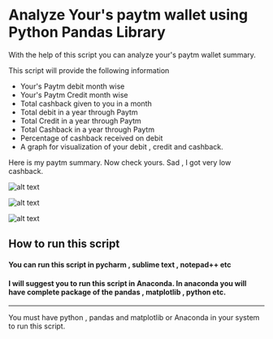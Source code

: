 <h1>
Analyze Your's paytm wallet using Python Pandas Library</h1>
<p>With the help of this script you can analyze your's paytm wallet summary.</p>
<p>This script will provide the following information</p>
<ul type="1">
<li>Your's Paytm debit month wise</l1>
<li>Your's Paytm Credit month wise</l1>
<li>Total cashback given to you in a month</l1>
<li>Total debit in a year through Paytm</l1>
<li>Total Credit in a year through Paytm</l1>
<li>Total Cashback in a year through Paytm</l1>
<li>Percentage of cashback received on debit</l1>
<li>A graph for visualization of your debit , credit and cashback.</l1>
</ul>
 Here is my paytm summary. Now check yours. Sad , I got very low cashback.
 
![alt text](https://github.com/imsaiful/analyze-paytm-wallet/blob/master/image/debit-credit-detail.png)

![alt text](https://github.com/imsaiful/analyze-paytm-wallet/blob/master/image/cashback.png)

![alt text](https://github.com/imsaiful/analyze-paytm-wallet/blob/master/image/summary.png)

<h2><b>How to run this script</b></h1>

<h4>You can run this script in pycharm , sublime text , notepad++ etc</h4>
<h4>I will suggest you to run this script in Anaconda. In anaconda you will have complete package of the pandas , matplotlib , python etc.</h4>
<hr>
<p>You must have python , pandas and matplotlib or Anaconda in your system to run this script.</p>
